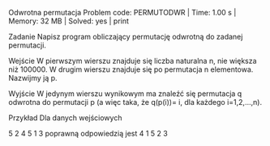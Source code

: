 Odwrotna permutacja
Problem code: PERMUTODWR | Time: 1.00 s | Memory: 32 MB | Solved: yes | print

Zadanie
Napisz program obliczający permutację odwrotną do zadanej permutacji.

Wejście
W pierwszym wierszu znajduje się liczba naturalna n, nie większa niż 100000. W drugim wierszu znajduje się po permutacja n elementowa. Nazwijmy ją p.

Wyjście
W jedynym wierszu wynikowym ma znaleźć się permutacja q odwrotna do permutacji p (a więc taka, że q(p(i))= i, dla każdego i=1,2,...,n).

Przykład
Dla danych wejściowych

5
2 4 5 1 3
poprawną odpowiedzią jest
4 1 5 2 3 
